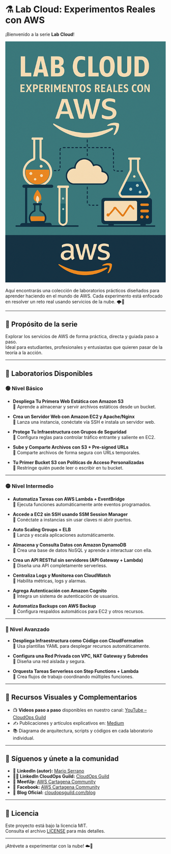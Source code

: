 # ⚗️ Lab Cloud: Experimentos Reales con AWS

¡Bienvenido a la serie **Lab Cloud**!  

![LabCloud](imagenes/Lab_cloud_experimentos_reales.png)

Aquí encontrarás una colección de laboratorios prácticos diseñados para aprender haciendo en el mundo de AWS. Cada experimento está enfocado en resolver un reto real usando servicios de la nube. 🌩️🧪

---

## 🎯 Propósito de la serie

Explorar los servicios de AWS de forma práctica, directa y guiada paso a paso.  
Ideal para estudiantes, profesionales y entusiastas que quieren pasar de la teoría a la acción.

---

## 🧪 Laboratorios Disponibles

### 🟢 Nivel Básico

- **Despliega Tu Primera Web Estática con Amazon S3**  
  🎯 Aprende a almacenar y servir archivos estáticos desde un bucket.  

- **Crea un Servidor Web con Amazon EC2 y Apache/Nginx**  
  🎯 Lanza una instancia, conéctate vía SSH e instala un servidor web.  

- **Protege Tu Infraestructura con Grupos de Seguridad**  
  🎯 Configura reglas para controlar tráfico entrante y saliente en EC2.  

- **Sube y Comparte Archivos con S3 + Pre-signed URLs**  
  🎯 Comparte archivos de forma segura con URLs temporales.  

- **Tu Primer Bucket S3 con Políticas de Acceso Personalizadas**  
  🎯 Restringe quién puede leer o escribir en tu bucket.  

---

### 🟡 Nivel Intermedio

- **Automatiza Tareas con AWS Lambda + EventBridge**  
  🎯 Ejecuta funciones automáticamente ante eventos programados.  

- **Accede a EC2 sin SSH usando SSM Session Manager**  
  🎯 Conéctate a instancias sin usar claves ni abrir puertos.  

- **Auto Scaling Groups + ELB**  
  🎯 Lanza y escala aplicaciones automáticamente.  

- **Almacena y Consulta Datos con Amazon DynamoDB**  
  🎯 Crea una base de datos NoSQL y aprende a interactuar con ella.  

- **Crea un API RESTful sin servidores (API Gateway + Lambda)**  
  🎯 Diseña una API completamente serverless.  

- **Centraliza Logs y Monitorea con CloudWatch**  
  🎯 Habilita métricas, logs y alarmas.  

- **Agrega Autenticación con Amazon Cognito**  
  🎯 Integra un sistema de autenticación de usuarios.  

- **Automatiza Backups con AWS Backup**  
  🎯 Configura respaldos automáticos para EC2 y otros recursos.  

---

### 🔴 Nivel Avanzado

- **Despliega Infraestructura como Código con CloudFormation**  
  🎯 Usa plantillas YAML para desplegar recursos automáticamente.  

- **Configura una Red Privada con VPC, NAT Gateway y Subredes**  
  🎯 Diseña una red aislada y segura.  

- **Orquesta Tareas Serverless con Step Functions + Lambda**  
  🎯 Crea flujos de trabajo coordinando múltiples funciones.  

---

## 🎥 Recursos Visuales y Complementarios

- 📺 **Videos paso a paso** disponibles en nuestro canal: [YouTube – CloudOps Guild](https://www.youtube.com/@CloudOpsGuildCommunity)
- ✍️ Publicaciones y artículos explicativos en: [Medium](https://medium.com/@marioserranopineda)
- 📚 Diagrama de arquitectura, scripts y códigos en cada laboratorio individual.

---

## 📢 Síguenos y únete a la comunidad

- 🧠 **LinkedIn (autor):** [Mario Serrano](https://www.linkedin.com/in/mario-rodrigo-serrano-pineda/)
- 🧑‍💻 **LinkedIn CloudOps Guild:** [CloudOps Guild](https://www.linkedin.com/company/cloudopsguild/)
- 💬 **MeetUp:** [AWS Cartagena Community](https://www.meetup.com/es-ES/aws-colombia-cartagena/)
- 📘 **Facebook:** [AWS Cartagena Community](https://www.facebook.com/awscolombiacartagena)
- 📝 **Blog Oficial:** [cloudopsguild.com/blog](https://cloudopsguild.com/blog/)

---

## 📜 Licencia

Este proyecto está bajo la licencia MIT.  
Consulta el archivo [LICENSE](LICENSE) para más detalles.

---

¡Atrévete a experimentar con la nube! ☁️🧪
